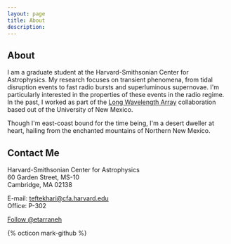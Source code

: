 ```yaml
---
layout: page
title: About
description: 
---
```

## About
I am a graduate student at the Harvard-Smithsonian Center for Astrophysics. My research focuses on transient phenomena, from tidal disruption events to fast radio bursts and superluminous supernovae. I'm particularly interested in the properties of these events in the radio regime. In the past, I worked as part of the [Long Wavelength Array](http://www.phys.unm.edu/~lwa/index.html) collaboration based out of the University of New Mexico.

Though I'm east-coast bound for the time being, I'm a desert dweller at heart, hailing from the enchanted mountains of Northern New Mexico.

## Contact Me

Harvard-Smithsonian Center for Astrophysics  
60 Garden Street, MS-10  
Cambridge, MA 02138  

E-mail: [teftekhari@cfa.harvard.edu](mailto:teftekhari@cfa.harvard.edu)  
Office: P-302

<a href="https://twitter.com/etarraneh" class="twitter-follow-button" data-show-count="false">Follow @etarraneh</a><script async src="//platform.twitter.com/widgets.js" charset="utf-8"></script>

<!-- svg jekyll helper -->
{% octicon mark-github %}

